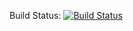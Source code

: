 Build Status: [![Build Status](https://secure.travis-ci.org/jamesottaway/jamesottaway.png)](http://travis-ci.org/jamesottaway/jamesottaway)